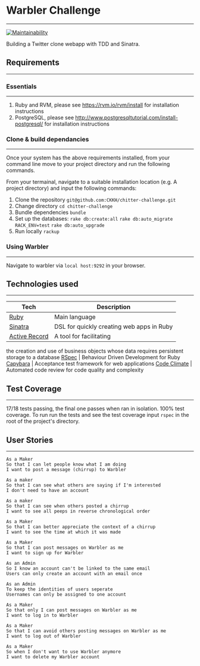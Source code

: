 # Warbler Challenge
---------------------

[![Maintainability](https://api.codeclimate.com/v1/badges/a006a0a831cefacf9f40/maintainability)](https://codeclimate.com/github/CKKH/chitter-challenge/maintainability)

Building a Twitter clone webapp with TDD and Sinatra.


## Requirements
----------------

### Essentials
--------------

 1. Ruby and RVM, please see https://rvm.io/rvm/install for installation instructions
 2. PostgreSQL, please see http://www.postgresqltutorial.com/install-postgresql/ for installation instructions

### Clone & build dependancies
------------------------------

Once your system has the above requirements installed, from your command line move to your project directory and run the following commands.

From your termainal, navigate to a suitable installation location (e.g. A project directory) and input the following commands:

1. Clone the repository `git@github.com:CKKH/chitter-challenge.git`
2. Change directory `cd chitter-challenge`
4. Bundle dependencies `bundle`
5. Set up the databases:
   `rake db:create:all`
   `rake db:auto_migrate RACK_ENV=test`
   `rake db:auto_upgrade`
6. Run locally `rackup`

### Using Warbler
-----------------

Navigate to warbler via `local host:9292` in your browser.

## Technologies used
--------------------

Tech | Description
------------- | -------------
[Ruby](https://www.ruby-lang.org/en/) | Main language
[Sinatra](http://sinatrarb.com/) | DSL for quickly creating web apps in Ruby
[Active Record](https://guides.rubyonrails.org/active_record_basics.html) | A tool for facilitating
the creation and use of business objects whose data requires persistent storage
to a database
[RSpec](https://github.com/rspec/rspec) | Behaviour Driven Development for Ruby
[Capybara](https://github.com/teamcapybara/capybara#using-capybara-with-rspec) | Acceptance test framework for web applications
[Code Climate](https://codeclimate.com/) | Automated code review for code quality and complexity

## Test Coverage
-------------

17/18 tests passing, the final one passes when ran in isolation. 100% test coverage. 
To run run the tests and see the test coverage input `rspec` in the root of the
project's directory.

## User Stories
---------------

```
As a Maker
So that I can let people know what I am doing
I want to post a message (chirrup) to Warbler

As a maker
So that I can see what others are saying if I'm interested
I don't need to have an account

As a maker
So that I can see when others posted a chirrup
I want to see all peeps in reverse chronological order

As a Maker
So that I can better appreciate the context of a chirrup
I want to see the time at which it was made

As a Maker
So that I can post messages on Warbler as me
I want to sign up for Warbler

As an Admin
So I know an account can't be linked to the same email
Users can only create an account with an email once

As an Admin
To keep the identities of users seperate
Usernames can only be assigned to one account

As a Maker
So that only I can post messages on Warbler as me
I want to log in to Warbler

As a Maker
So that I can avoid others posting messages on Warbler as me
I want to log out of Warbler

As a Maker
So when I don't want to use Warbler anymore
I want to delete my Warbler account
```
